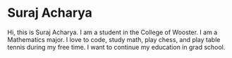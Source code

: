 # Suraj Acharya
Hi, this is Suraj Acharya. I am a student in the College of Wooster. I am a Mathematics major. I love to code, study math, play chess, and play table tennis during my free time. I want to continue my education in grad school.
